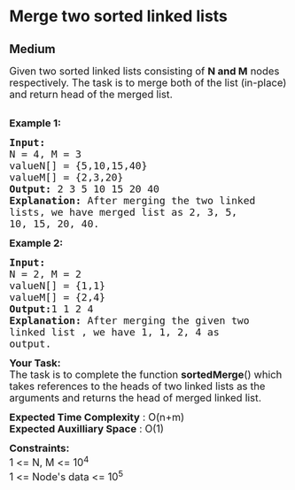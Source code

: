 # Merge two sorted linked lists
## Medium 
<div class="problem-statement" style="user-select: auto;">
                <p style="user-select: auto;"></p><p style="user-select: auto;"><span style="font-size: 18px; user-select: auto;">Given two sorted linked lists consisting of <strong style="user-select: auto;">N and M</strong>&nbsp;nodes respectively. The task is to merge both of the list (in-place) and return head of the merged list.</span><br style="user-select: auto;">
&nbsp;</p>

<p style="user-select: auto;"><span style="font-size: 18px; user-select: auto;"><strong style="user-select: auto;">Example 1:</strong></span></p>

<pre style="user-select: auto;"><span style="font-size: 18px; user-select: auto;"><strong style="user-select: auto;">Input:
</strong>N = 4, M = 3 
valueN[] = {5,10,15,40}
valueM[] = {2,3,20}
<strong style="user-select: auto;">Output: </strong>2 3 5 10 15 20 40<strong style="user-select: auto;">
Explanation: </strong>After merging the two linked
lists, we have merged list as 2, 3, 5,
10, 15, 20, 40.</span>
</pre>

<p style="user-select: auto;"><span style="font-size: 18px; user-select: auto;"><strong style="user-select: auto;">Example 2:</strong></span></p>

<pre style="user-select: auto;"><span style="font-size: 18px; user-select: auto;"><strong style="user-select: auto;">Input:
</strong>N = 2, M = 2
valueN[] = {1,1}
valueM[] = {2,4}
<strong style="user-select: auto;">Output:</strong>1 1 2 4<strong style="user-select: auto;">
Explanation: </strong>After merging the given two
linked list , we have 1, 1, 2, 4 as
output.</span></pre>

<p style="user-select: auto;"><span style="font-size: 18px; user-select: auto;"><strong style="user-select: auto;">Your Task:</strong><br style="user-select: auto;">
The task is to complete the function <strong style="user-select: auto;">sortedMerge</strong>() which takes references to the heads of two linked lists as the arguments and returns the head of merged linked list.</span></p>

<p style="user-select: auto;"><span style="font-size: 18px; user-select: auto;"><strong style="user-select: auto;">Expected Time Complexity</strong> : O(n+m)<br style="user-select: auto;">
<strong style="user-select: auto;">Expected Auxilliary Space</strong> : O(1)</span></p>

<p style="user-select: auto;"><span style="font-size: 18px; user-select: auto;"><strong style="user-select: auto;">Constraints:</strong><br style="user-select: auto;">
1 &lt;= N, M &lt;= 10<sup style="user-select: auto;">4</sup><br style="user-select: auto;">
1 &lt;= Node's data &lt;= 10<sup style="user-select: auto;">5</sup></span></p>
 <p style="user-select: auto;"></p>
            </div>